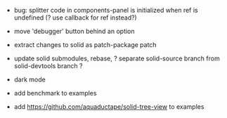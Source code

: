

- bug: splitter code in components-panel is initialized when ref is undefined (? use callback for ref instead?)

- move 'debugger' button behind an option

- extract changes to solid as patch-package patch

- update solid submodules, rebase, ? separate solid-source branch from solid-devtools branch ?

- dark mode

- add benchmark to examples

- add https://github.com/aquaductape/solid-tree-view to examples

